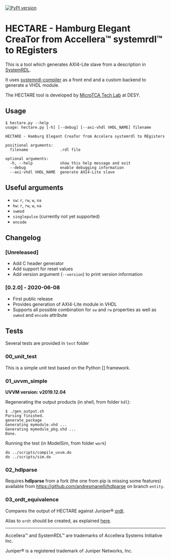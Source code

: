 [![PyPI version](https://badge.fury.io/py/hectare.svg)](https://badge.fury.io/py/hectare)

# HECTARE - Hamburg Elegant CreaTor from Accellera™ systemrdl™ to REgisters

This is a tool which generates AXI4-Lite slave from a description in
[SystemRDL](https://www.accellera.org/activities/working-groups/systemrdl).

It uses [systemrdl-compiler](https://github.com/SystemRDL/systemrdl-compiler)
as a front end and a custom backend to generate a VHDL module.

The HECTARE tool is developed by [MicroTCA Tech Lab](https://techlab.desy.de/)
at DESY.

## Usage

```
$ hectare.py --help
usage: hectare.py [-h] [--debug] [--axi-vhdl VHDL_NAME] filename

HECTARE - Hamburg Elegant CreaTor from Accelera systemrdl to REgisters

positional arguments:
  filename              .rdl file

optional arguments:
  -h, --help            show this help message and exit
  --debug               enable debugging information
  --axi-vhdl VHDL_NAME  generate AXI4-Lite slave
```

## Useful arguments

  * `sw`: `r`, `rw`, `w`, `na`
  * `hw`: `r`, `rw`, `w`, `na`
  * `swmod`
  * `singlepulse` (currently not yet supported)
  * `encode`

## Changelog

### [Unreleased]

* Add C header generator
* Add support for reset values
* Add version argument (`--version`) to print version information

### [0.2.0] - 2020-06-08

* First public release
* Provides generation of AXI4-Lite module in VHDL
* Supports all possible combination for `sw` and `rw` properties as well as
  `swmod` and `encode` attribute

## Tests

Several tests are provided in `test` folder

### 00_unit_test

This is a simple unit test based on the Python [] framework.

### 01_uvvm_simple

**UVVM version: v2019.12.04**

Regenerating the output products (in shell, from folder `hdl`):

```
$ ./gen_output.sh
Parsing finished.
generate_package
Generating mymodule.vhd ...
Generating mymodule_pkg.vhd ...
Done.
```

Running the test (in ModelSim, from folder `work`)

```
do ../scripts/compile_uvvm.do
do ../scripts/sim.do
```

### 02_hdlparse

Requires **hdlparse** from a fork (the one from pip is missing some features)
available from https://github.com/andresmanelli/hdlparse on branch `entity`.

### 03_ordt_equivalence

Compares the output of HECTARE against Juniper®
[ordt](https://github.com/Juniper/open-register-design-tool).

Alias to `ordt` should be created, as explained
[here](https://github.com/Juniper/open-register-design-tool/wiki/Running-Ordt).

---

Accellera™ and SystemRDL™ are trademarks of Accellera Systems Initiative Inc.

Juniper® is a registered trademark of Juniper Networks, Inc.
